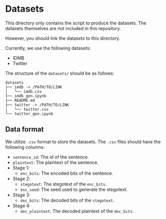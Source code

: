 # Datasets

This directory only contains the script to produce the datasets. The datasets themselves are not included in this repository.

However, you should link the datasets to this directory.

Currently, we use the following datasets:
* IDMB
* Twitter

The structure of the `datasets/` should be as follows:
```
datasets
├── imdb -> /PATH/TO/LINK
│   └── imdb.csv
├── imdb_gen.ipynb
├── README.md
├── twitter -> /PATH/TO/LINK
│   └── twitter.csv
└── twitter_gen.ipynb
```

## Data format

We utilize `.csv` format to store the datasets. The `.csv` files should have the following columns:
* `sentence_id`: The id of the sentence.
* `plaintext`: The plaintext of the sentence.
* Stage 1:
  * `enc_bits`: The encoded bits of the sentence.
* Stage 2:
  * `stegotext`: The stegotext of the `enc_bits`.
  * `enc_seed`: The seed used to generate the stegotext.
* Stage 3:
  * `dec_bits`: The decoded bits of the `stegotext`.
* Stage 4:
  * `dec_plaintext`: The decoded plaintext of the `dec_bits`.
